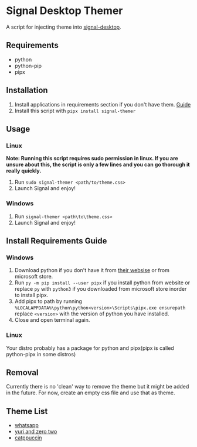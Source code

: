 # Signal Desktop Themer
A script for injecting theme into [signal-desktop](https://github.com/signalapp/Signal-Desktop).
## Requirements
- python
- python-pip
- pipx
## Installation
1. Install applications in requirements section if you don't have them. [Guide](#install-requirements-guide)
2. Install this script with `pipx install signal-themer`
## Usage
### Linux
**Note: Running this script requires sudo permission in linux. If you are unsure about this, the script is only a few lines and you can go thorough it really quickly.**
1. Run `sudo signal-themer <path/to/theme.css>`
2. Launch Signal and enjoy!
### Windows
1. Run `signal-themer <path\to\theme.css>`
2. Launch Signal and enjoy!
## Install Requirements Guide
### Windows
1. Download python if you don't have it from [their websise](https://www.python.org/downloads/) or from microsoft store.
2. Run `py -m pip install --user pipx` if you install python from website or replace `py` with `python3` if you downloaded from microsoft store inorder to install pipx.
3. Add pipx to path by running `%LOCALAPPDATA%\python\python<version>\Scripts\pipx.exe ensurepath` replace `<version>` with the version of python you have installed.
4. Close and open terminal again.
### Linux
Your distro probably has a package for python and pipx(pipx is called python-pipx in some distros)
## Removal
Currently there is no 'clean' way to remove the theme but it might be added in the future.
For now, create an empty css file and use that as theme.
## Theme List
- [whatsapp](https://github.com/CapnSparrow/signal-desktop-themes)
- [yuri and zero two](https://github.com/Foxunderground0/Signal-Themes)
- [catppuccin](https://github.com/CalfMoon/signal-desktop)
